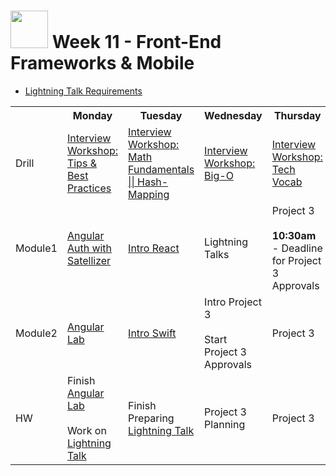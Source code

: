 # <img src="https://cloud.githubusercontent.com/assets/7833470/10899314/63829980-8188-11e5-8cdd-4ded5bcb6e36.png" height="60"> Week 11 - Front-End Frameworks & Mobile

* <a href="https://github.com/sf-wdi-24/lightning-talks" target="_blank">Lightning Talk Requirements</a>

<table>
  <tr>
    <th></th>
    <th>Monday</th>
    <th>Tuesday</th>
    <th>Wednesday</th>
    <th>Thursday</th>
    <th>Friday</th>
  </tr>
  <tr>
    <td>Drill</td>
    <td><a href="./day-01/drill">Interview Workshop: Tips & Best Practices</a></td>
    <td><a href="./day-02/drill">Interview Workshop: Math Fundamentals || Hash-Mapping</a></td>
    <td><a href="./day-03/drill">Interview Workshop: Big-O</a></td>
    <td><a href="./day-04/drill">Interview Workshop: Tech Vocab</a></td>
    <td><a href="./day-05/drill">Interview Workshop: Algorithm Design</a> (Optional)</td>
  </tr>
  <tr>
    <td>Module1</td>
    <td><a href="./day-01/module-01">Angular Auth with Satellizer</a></td>
    <td><a href="./day-02/module-01">Intro React</a></td>
    <td>Lightning Talks</td>
    <td>
      Project 3<br><br>
      <strong>10:30am</strong> - Deadline for Project 3 Approvals
    </td>
    <td>Project 3</td>
  </tr>
  <tr>
    <td>Module2</td>
    <td><a href="./day-01/module-02">Angular Lab</a></td>
    <td><a href="./day-02/module-02">Intro Swift</a></td>
    <td>
      Intro Project 3<br><br>
      Start Project 3 Approvals
    </td>
    <td>Project 3</td>
    <td>Project 3</td>
  </tr>
  <tr>
    <td>HW</td>
    <td>
      Finish <a href="./day-01/module-02">Angular Lab</a><br><br>
      Work on <a href="https://github.com/sf-wdi-24/lightning-talks" target="_blank">Lightning Talk</a>
    </td>
    <td>Finish Preparing <a href="https://github.com/sf-wdi-24/lightning-talks" target="_blank">Lightning Talk</a></td>
    <td>Project 3 Planning</td>
    <td>Project 3</td>
    <td>Project 3</td>
  </tr>
</table>
